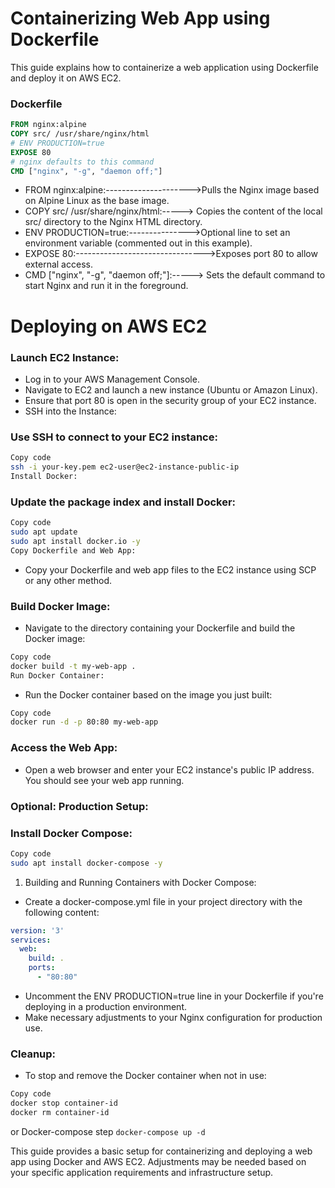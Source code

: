 # Containerizing Web App using Dockerfile
This guide explains how to containerize a web application using Dockerfile and deploy it on AWS EC2.
### Dockerfile
```dockerfile
FROM nginx:alpine
COPY src/ /usr/share/nginx/html
# ENV PRODUCTION=true
EXPOSE 80
# nginx defaults to this command
CMD ["nginx", "-g", "daemon off;"]
```
- FROM nginx:alpine:--------------------->Pulls the Nginx image based on Alpine Linux as the base image.
- COPY src/ /usr/share/nginx/html:-----> Copies the content of the local src/ directory to the Nginx HTML directory.
- ENV PRODUCTION=true:--------------->Optional line to set an environment variable (commented out in this example).
- EXPOSE 80:-------------------------------->Exposes port 80 to allow external access.
- CMD ["nginx", "-g", "daemon off;"]:-----> Sets the default command to start Nginx and run it in the foreground.
 
# Deploying on AWS EC2

### Launch EC2 Instance:

- Log in to your AWS Management Console.
- Navigate to EC2 and launch a new instance (Ubuntu or Amazon Linux).
- Ensure that port 80 is open in the security group of your EC2 instance.
- SSH into the Instance:

### Use SSH to connect to your EC2 instance:
```bash
Copy code
ssh -i your-key.pem ec2-user@ec2-instance-public-ip
Install Docker:
```
### Update the package index and install Docker:
```bash
Copy code
sudo apt update
sudo apt install docker.io -y
Copy Dockerfile and Web App:
```
- Copy your Dockerfile and web app files to the EC2 instance using SCP or any other method.
### Build Docker Image:
- Navigate to the directory containing your Dockerfile and build the Docker image:
```bash
Copy code
docker build -t my-web-app .
Run Docker Container:
```
- Run the Docker container based on the image you just built:
```bash
Copy code
docker run -d -p 80:80 my-web-app
```
### Access the Web App:

- Open a web browser and enter your EC2 instance's public IP address. You should see your web app running.

### Optional: Production Setup:
### Install Docker Compose:
```bash
Copy code
sudo apt install docker-compose -y
```
1. Building and Running Containers with Docker Compose:
- Create a docker-compose.yml file in your project directory with the following content:
```yaml
version: '3'
services:
  web:
    build: .
    ports:
      - "80:80"
```
- Uncomment the ENV PRODUCTION=true line in your Dockerfile if you're deploying in a production environment.
- Make necessary adjustments to your Nginx configuration for production use.
### Cleanup:
- To stop and remove the Docker container when not in use:
```bash
Copy code
docker stop container-id
docker rm container-id
```
or Docker-compose step
``` docker-compose up -d ```

This guide provides a basic setup for containerizing and deploying a web app using Docker and AWS EC2. Adjustments may be needed based on your specific application requirements and infrastructure setup.

